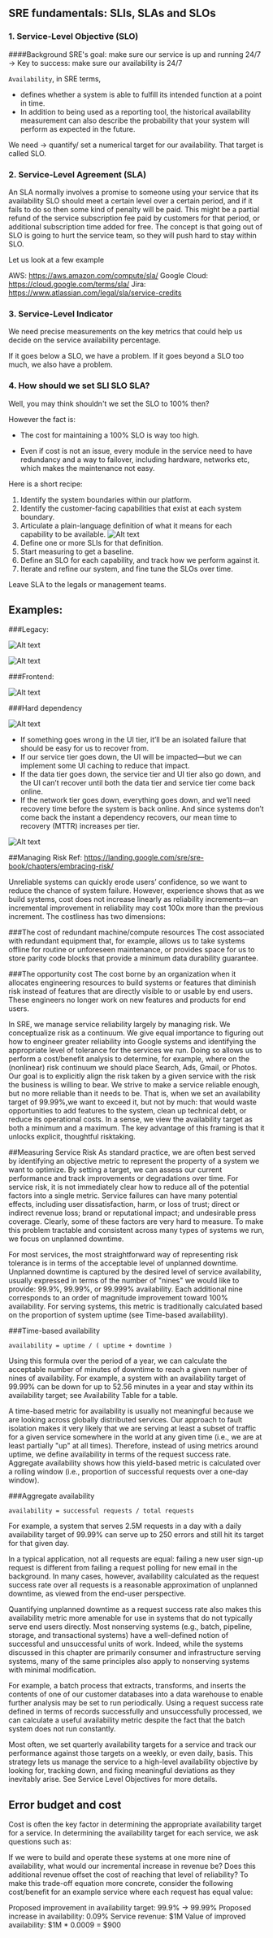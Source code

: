 ## SRE fundamentals: SLIs, SLAs and SLOs

### 1. Service-Level Objective (SLO)

####Background
SRE's goal: make sure our service is up and running 24/7 -> Key to success: make sure our availability is 24/7

`Availability`, in SRE terms, 
* defines whether a system is able to fulfill its intended function at a point in time. 
* In addition to being used as a reporting tool, the historical availability measurement can also describe the probability that your system will perform as expected in the future.

We need -> quantify/ set a numerical target for our availability. That target is called SLO.


### 2. Service-Level Agreement (SLA)

An SLA normally involves a promise to someone using your service that its availability SLO should meet a certain level over a certain period, and if it fails to do so then some kind of penalty will be paid. This might be a partial refund of the service subscription fee paid by customers for that period, or additional subscription time added for free. The concept is that going out of SLO is going to hurt the service team, so they will push hard to stay within SLO.

Let us look at a few example

AWS: https://aws.amazon.com/compute/sla/
Google Cloud: https://cloud.google.com/terms/sla/
Jira: https://www.atlassian.com/legal/sla/service-credits


### 3. Service-Level Indicator

We need precise measurements on the key metrics that could help us decide on the service availability percentage.

If it goes below a SLO, we have a problem.
If it goes beyond a SLO too much, we also have a problem.


### 4. How should we set SLI SLO SLA?

Well, you may think shouldn't we set the SLO to 100% then? 

However the fact is:

* The cost for maintaining a 100% SLO is way too high. 

* Even if cost is not an issue, every module in the service need to have redundancy and a way to failover, 
including hardware, networks etc, which makes the maintenance not easy.

Here is a short recipe:
1. Identify the system boundaries within our platform.
2. Identify the customer-facing capabilities that exist at each system boundary.
3. Articulate a plain-language definition of what it means for each capability to be available. ![Alt text](../images/plain_text.png?raw=true)
4. Define one or more SLIs for that definition.
5. Start measuring to get a baseline.
6. Define an SLO for each capability, and track how we perform against it.
7. Iterate and refine our system, and fine tune the SLOs over time.

Leave SLA to the legals or management teams.


## Examples:

###Legacy:

![Alt text](../images/legacy.png?raw=true)

![Alt text](../images/sharevsnonshare.png?raw=true)

###Frontend:

![Alt text](../images/frontend.png?raw=true)




###Hard dependency

![Alt text](../images/network.png?raw=true)

* If something goes wrong in the UI tier, it’ll be an isolated failure that should be easy for us to recover from.
* If our service tier goes down, the UI will be impacted—but we can implement some UI caching to reduce that impact.
* If the data tier goes down, the service tier and UI tier also go down, and the UI can’t recover until both the data tier and service tier come back online.
* If the network tier goes down, everything goes down, and we’ll need recovery time before the system is back online. And since systems don’t come back the instant a dependency recovers, our mean time to recovery (MTTR) increases per tier.

![Alt text](../images/hard_dependency.png?raw=true)


##Managing Risk 
Ref: https://landing.google.com/sre/sre-book/chapters/embracing-risk/

Unreliable systems can quickly erode users’ confidence, so we want to reduce the chance of system failure. However, experience shows that as we build systems, cost does not increase linearly as reliability increments—an incremental improvement in reliability may cost 100x more than the previous increment. The costliness has two dimensions:

###The cost of redundant machine/compute resources
The cost associated with redundant equipment that, for example, allows us to take systems offline for routine or unforeseen maintenance, or provides space for us to store parity code blocks that provide a minimum data durability guarantee.

###The opportunity cost
The cost borne by an organization when it allocates engineering resources to build systems or features that diminish risk instead of features that are directly visible to or usable by end users. These engineers no longer work on new features and products for end users.

In SRE, we manage service reliability largely by managing risk. We conceptualize risk as a continuum. We give equal importance to figuring out how to engineer greater reliability into Google systems and identifying the appropriate level of tolerance for the services we run. Doing so allows us to perform a cost/benefit analysis to determine, for example, where on the (nonlinear) risk continuum we should place Search, Ads, Gmail, or Photos. Our goal is to explicitly align the risk taken by a given service with the risk the business is willing to bear. We strive to make a service reliable enough, but no more reliable than it needs to be. That is, when we set an availability target of 99.99%,we want to exceed it, but not by much: that would waste opportunities to add features to the system, clean up technical debt, or reduce its operational costs. In a sense, we view the availability target as both a minimum and a maximum. The key advantage of this framing is that it unlocks explicit, thoughtful risktaking.

##Measuring Service Risk
As standard practice, we are often best served by identifying an objective metric to represent the property of a system we want to optimize. By setting a target, we can assess our current performance and track improvements or degradations over time. For service risk, it is not immediately clear how to reduce all of the potential factors into a single metric. Service failures can have many potential effects, including user dissatisfaction, harm, or loss of trust; direct or indirect revenue loss; brand or reputational impact; and undesirable press coverage. Clearly, some of these factors are very hard to measure. To make this problem tractable and consistent across many types of systems we run, we focus on unplanned downtime.

For most services, the most straightforward way of representing risk tolerance is in terms of the acceptable level of unplanned downtime. Unplanned downtime is captured by the desired level of service availability, usually expressed in terms of the number of "nines" we would like to provide: 99.9%, 99.99%, or 99.999% availability. Each additional nine corresponds to an order of magnitude improvement toward 100% availability. For serving systems, this metric is traditionally calculated based on the proportion of system uptime (see Time-based availability).

###Time-based availability

```
availability = uptime / ( uptime + downtime )
```

Using this formula over the period of a year, we can calculate the acceptable number of minutes of downtime to reach a given number of nines of availability. For example, a system with an availability target of 99.99% can be down for up to 52.56 minutes in a year and stay within its availability target; see Availability Table for a table.

A time-based metric for availability is usually not meaningful because we are looking across globally distributed services. Our approach to fault isolation makes it very likely that we are serving at least a subset of traffic for a given service somewhere in the world at any given time (i.e., we are at least partially "up" at all times). Therefore, instead of using metrics around uptime, we define availability in terms of the request success rate. Aggregate availability shows how this yield-based metric is calculated over a rolling window (i.e., proportion of successful requests over a one-day window).

###Aggregate availability

```
availability = successful requests / total requests
```
For example, a system that serves 2.5M requests in a day with a daily availability target of 99.99% can serve up to 250 errors and still hit its target for that given day.

In a typical application, not all requests are equal: failing a new user sign-up request is different from failing a request polling for new email in the background. In many cases, however, availability calculated as the request success rate over all requests is a reasonable approximation of unplanned downtime, as viewed from the end-user perspective.

Quantifying unplanned downtime as a request success rate also makes this availability metric more amenable for use in systems that do not typically serve end users directly. Most nonserving systems (e.g., batch, pipeline, storage, and transactional systems) have a well-defined notion of successful and unsuccessful units of work. Indeed, while the systems discussed in this chapter are primarily consumer and infrastructure serving systems, many of the same principles also apply to nonserving systems with minimal modification.

For example, a batch process that extracts, transforms, and inserts the contents of one of our customer databases into a data warehouse to enable further analysis may be set to run periodically. Using a request success rate defined in terms of records successfully and unsuccessfully processed, we can calculate a useful availability metric despite the fact that the batch system does not run constantly.

Most often, we set quarterly availability targets for a service and track our performance against those targets on a weekly, or even daily, basis. This strategy lets us manage the service to a high-level availability objective by looking for, tracking down, and fixing meaningful deviations as they inevitably arise. See Service Level Objectives for more details.


## Error budget and cost

Cost is often the key factor in determining the appropriate availability target for a service. In determining the availability target for each service, we ask questions such as:

If we were to build and operate these systems at one more nine of availability, what would our incremental increase in revenue be?
Does this additional revenue offset the cost of reaching that level of reliability?
To make this trade-off equation more concrete, consider the following cost/benefit for an example service where each request has equal value:

Proposed improvement in availability target: 99.9% → 99.99%
Proposed increase in availability: 0.09%
Service revenue: $1M
Value of improved availability: $1M * 0.0009 = $900


